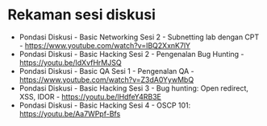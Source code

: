 # Rekaman sesi diskusi

- Pondasi Diskusi - Basic Networking Sesi 2 - Subnetting lab dengan CPT  - https://www.youtube.com/watch?v=IBQ2XxnK7lY
- Pondasi Diskusi - Basic Hacking Sesi 2 - Pengenalan Bug Hunting  - https://youtu.be/IdXvfHrMJSQ
- Pondasi Diskusi - Basic QA Sesi 1 - Pengenalan QA - https://www.youtube.com/watch?v=Z3dA0YywMbQ
- Pondasi Diskusi - Basic Hacking Sesi 3 - Bug hunting: Open redirect, XSS, IDOR - https://youtu.be/lHdfeY4RB3E
- Pondasi Diskusi - Basic Hacking Sesi 4 - OSCP 101: https://youtu.be/Aa7WPpf-Bfs
